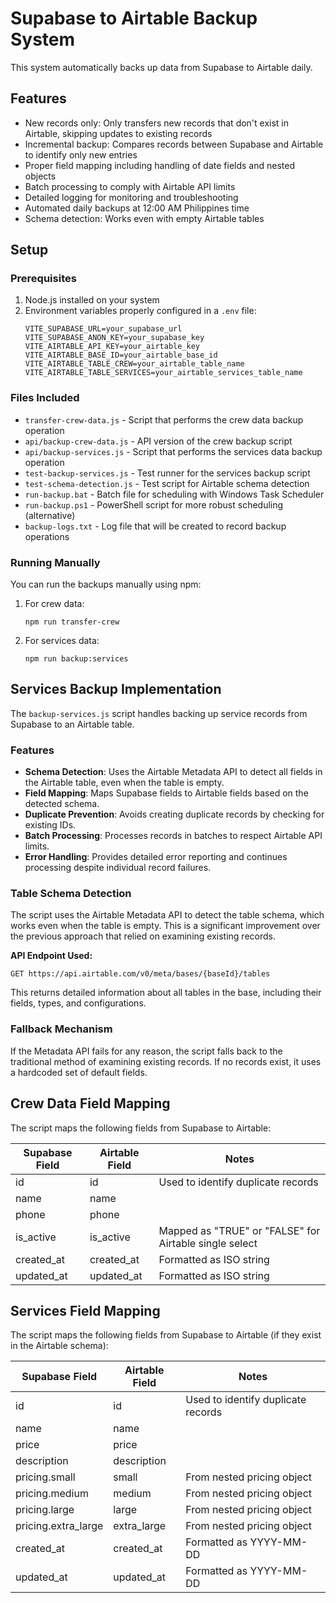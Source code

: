 # Supabase to Airtable Backup System

This system automatically backs up data from Supabase to Airtable daily.

## Features

- New records only: Only transfers new records that don't exist in Airtable, skipping updates to existing records
- Incremental backup: Compares records between Supabase and Airtable to identify only new entries
- Proper field mapping including handling of date fields and nested objects
- Batch processing to comply with Airtable API limits
- Detailed logging for monitoring and troubleshooting
- Automated daily backups at 12:00 AM Philippines time
- Schema detection: Works even with empty Airtable tables

## Setup

### Prerequisites

1. Node.js installed on your system
2. Environment variables properly configured in a `.env` file:
   ```   
   VITE_SUPABASE_URL=your_supabase_url
   VITE_SUPABASE_ANON_KEY=your_supabase_key
   VITE_AIRTABLE_API_KEY=your_airtable_key
   VITE_AIRTABLE_BASE_ID=your_airtable_base_id
   VITE_AIRTABLE_TABLE_CREW=your_airtable_table_name
   VITE_AIRTABLE_TABLE_SERVICES=your_airtable_services_table_name
   ```

### Files Included

- `transfer-crew-data.js` - Script that performs the crew data backup operation
- `api/backup-crew-data.js` - API version of the crew backup script
- `api/backup-services.js` - Script that performs the services data backup operation
- `test-backup-services.js` - Test runner for the services backup script
- `test-schema-detection.js` - Test script for Airtable schema detection
- `run-backup.bat` - Batch file for scheduling with Windows Task Scheduler
- `run-backup.ps1` - PowerShell script for more robust scheduling (alternative)
- `backup-logs.txt` - Log file that will be created to record backup operations

### Running Manually

You can run the backups manually using npm:

1. For crew data:
   ```
   npm run transfer-crew
   ```

2. For services data:
   ```
   npm run backup:services
   ```

## Services Backup Implementation

The `backup-services.js` script handles backing up service records from Supabase to an Airtable table.

### Features

- **Schema Detection**: Uses the Airtable Metadata API to detect all fields in the Airtable table, even when the table is empty.
- **Field Mapping**: Maps Supabase fields to Airtable fields based on the detected schema.
- **Duplicate Prevention**: Avoids creating duplicate records by checking for existing IDs.
- **Batch Processing**: Processes records in batches to respect Airtable API limits.
- **Error Handling**: Provides detailed error reporting and continues processing despite individual record failures.

### Table Schema Detection

The script uses the Airtable Metadata API to detect the table schema, which works even when the table is empty. This is a significant improvement over the previous approach that relied on examining existing records.

**API Endpoint Used:**
```
GET https://api.airtable.com/v0/meta/bases/{baseId}/tables
```

This returns detailed information about all tables in the base, including their fields, types, and configurations.

### Fallback Mechanism

If the Metadata API fails for any reason, the script falls back to the traditional method of examining existing records. If no records exist, it uses a hardcoded set of default fields.

## Crew Data Field Mapping

The script maps the following fields from Supabase to Airtable:

| Supabase Field | Airtable Field | Notes |
|---------------|---------------|-------|
| id | id | Used to identify duplicate records |
| name | name | |
| phone | phone | |
| is_active | is_active | Mapped as "TRUE" or "FALSE" for Airtable single select |
| created_at | created_at | Formatted as ISO string |
| updated_at | updated_at | Formatted as ISO string |

## Services Field Mapping

The script maps the following fields from Supabase to Airtable (if they exist in the Airtable schema):

| Supabase Field | Airtable Field | Notes |
|---------------|---------------|-------|
| id | id | Used to identify duplicate records |
| name | name | |
| price | price | |
| description | description | |
| pricing.small | small | From nested pricing object |
| pricing.medium | medium | From nested pricing object |
| pricing.large | large | From nested pricing object |
| pricing.extra_large | extra_large | From nested pricing object |
| created_at | created_at | Formatted as YYYY-MM-DD |
| updated_at | updated_at | Formatted as YYYY-MM-DD |
